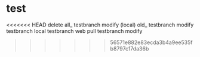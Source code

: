 # test
<<<<<<< HEAD
delete all_
testbranch modify (local)
old_
testbranch modify
testbranch local
testbranch web
pull
testbranch modify
>>>>>>> 56571e882e83ecda3b4a9ee535fb8797c17da36b
